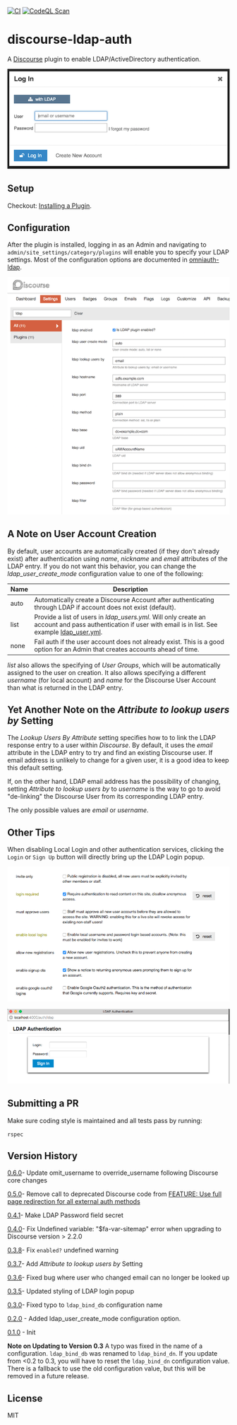 [![CI](https://github.com/jonmbake/discourse-ldap-auth/workflows/CI/badge.svg)](https://github.com/jonmbake/discourse-ldap-auth/actions?query=workflow%3ACI)
[![CodeQL Scan](codeql-scan.svg)](https://github.com/jonmbake/discourse-ldap-auth/security/code-scanning?query=tool%3ACodeQL)

# discourse-ldap-auth

A [Discourse](https://github.com/discourse/discourse) plugin to enable LDAP/ActiveDirectory authentication.

![Login Popup](https://raw.githubusercontent.com/jonmbake/screenshots/master/discourse-ldap-auth/login.png)

## Setup

Checkout: [Installing a Plugin](https://meta.discourse.org/t/install-a-plugin/19157).

## Configuration

After the plugin is installed, logging in as an Admin and navigating to `admin/site_settings/category/plugins` will enable you to specify your LDAP settings.  Most of the configuration options are documented in [omniauth-ldap](https://github.com/intridea/omniauth-ldap).

![Settings Page](https://github.com/jonmbake/screenshots/blob/master/discourse-ldap-auth/settings.png)

## A Note on User Account Creation

By default, user accounts are automatically created (if they don't already exist) after authentication using *name*, *nickname* and *email* attributes of the LDAP entry.  If you do not want this behavior, you can change the *ldap_user_create_mode* configuration value to one of the following:

  Name | Description
-------| --------------
auto   | Automatically create a Discourse Account after authenticating through LDAP if account does not exist (default).
list   | Provide a list of users in *ldap_users.yml*.  Will only create an account and pass authentication if user with email is in list. See example [ldap_user.yml](ldap_users.yml).
none   | Fail auth if the user account does not already exist.  This is a good option for an Admin that creates accounts ahead of time.

*list* also allows the specifying of *User Groups*, which will be automatically assigned to the user on creation.  It also allows specifying a different *username* (for local account) and *name* for the Discourse User Account than what is returned in the LDAP entry.

## Yet Another Note on the _Attribute to lookup users by_ Setting

The _Lookup Users By Attribute_ setting specifies how to to link the LDAP response entry to a user within _Discourse_. By
default, it uses the _email_ attribute in the LDAP entry to try and find an existing Discourse user. If email address is
unlikely to change for a given user, it is a good idea to keep this default setting.

If, on the other hand, LDAP email address has the possibility of changing, setting _Attribute to lookup users by_ to _username_ is the way to go to avoid "de-linking"
the Discourse User from its corresponding LDAP entry.

The only possible values are _email_ or _username_.

## Other Tips

When disabling Local Login and other authentication services, clicking the `Login` or `Sign Up` button will directly bring up the LDAP Login popup.

![Disable Local](https://github.com/jonmbake/screenshots/blob/master/discourse-ldap-auth/disable_local.png)

![LDAP Login Popup](https://github.com/jonmbake/screenshots/blob/master/discourse-ldap-auth/ldap_popup.png)

## Submitting a PR

Make sure coding style is maintained and all tests pass by running:

```
rspec
```

## Version History

[0.6.0](https://github.com/jonmbake/discourse-ldap-auth/tree/v0.6.0)- Update omit_username to override_username following Discourse core changes

[0.5.0](https://github.com/jonmbake/discourse-ldap-auth/tree/v0.5.0)- Remove call to deprecated Discourse code from [FEATURE: Use full page redirection for all external auth methods](https://github.com/discourse/discourse/pull/8092)

[0.4.1](https://github.com/jonmbake/discourse-ldap-auth/tree/v0.4.1)- Make LDAP Password field secret

[0.4.0](https://github.com/jonmbake/discourse-ldap-auth/tree/v0.4.0)- Fix Undefined variable: "$fa-var-sitemap" error when upgrading to Discourse version > 2.2.0

[0.3.8](https://github.com/jonmbake/discourse-ldap-auth/tree/v0.3.8)- Fix `enabled?` undefined warning

[0.3.7](https://github.com/jonmbake/discourse-ldap-auth/tree/v0.3.7)- Add _Attribute to lookup users by_ Setting

[0.3.6](https://github.com/jonmbake/discourse-ldap-auth/tree/v0.3.6)- Fixed bug where user who changed email can no longer be looked up

[0.3.5](https://github.com/jonmbake/discourse-ldap-auth/tree/v0.3.5)- Updated styling of LDAP login popup

[0.3.0](https://github.com/jonmbake/discourse-ldap-auth/tree/v0.3.0)- Fixed typo to `ldap_bind_db` configuration name

[0.2.0](https://github.com/jonmbake/discourse-ldap-auth/tree/v0.2.0) - Added ldap_user_create_mode configuration option.

[0.1.0](https://github.com/jonmbake/discourse-ldap-auth/tree/v0.1.0) - Init

**Note on Updating to Version 0.3** A typo was fixed in the name of a configuration. `ldap_bind_db` was renamed to `ldap_bind_dn`. If you update from <0.2 to 0.3, you will have to reset the `ldap_bind_dn` configuration value. There is a fallback to use the old configuration value, but this will be removed in a future release.

## License

MIT
